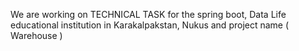 We are working on TECHNICAL TASK for the spring boot, Data Life educational institution in Karakalpakstan, Nukus and project name ( Warehouse )
